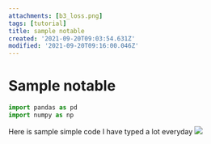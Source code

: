 ```yaml
---
attachments: [b3_loss.png]
tags: [tutorial]
title: sample notable
created: '2021-09-20T09:03:54.631Z'
modified: '2021-09-20T09:16:00.046Z'
---
```


# Sample notable


```python
import pandas as pd 
import numpy as np
```

Here is sample simple code I have typed a lot everyday
![](@attachment/b3_loss.png)

